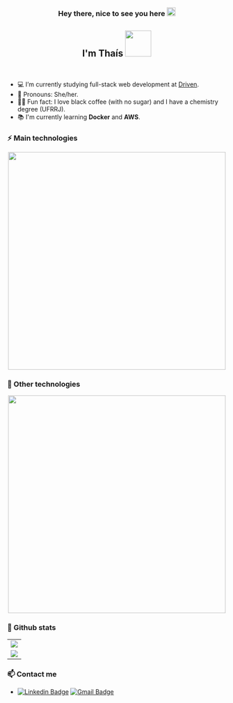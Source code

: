 <h3 align="center">Hey there, nice to see you here <img src="https://github.com/TheDudeThatCode/TheDudeThatCode/blob/master/Assets/Hi.gif" width="20px" </h3>

<h2 align="center"> I'm Thaís <img src="https://github.com/TheDudeThatCode/TheDudeThatCode/blob/master/Assets/Developer.gif" width="60px" /></h2>

  </br> 
  
- 💻 I’m currently studying full-stack web development at [Driven].
- 💬 Pronouns: She/her.
- 🧑‍🔬 Fun fact: I love black coffee (with no sugar) and I have a chemistry degree (UFRRJ).
- 📚 I'm currently learning <strong>Docker</strong> and <strong>AWS</strong>.


### ⚡ Main technologies
<div align="center">
  <a href="https://skillicons.dev">
    <img src="https://skillicons.dev/icons?i=js,react,nodejs,mongodb,postgres,redis,ts,jest"  width="500px" heigth="300px" />
  </a>
</div>

### 👾 Other technologies
<div align="center">
  <a href="https://skillicons.dev">
    <img src="https://skillicons.dev/icons?i=html,css,prisma,express,styledcomponents,vscode,git,figma"  width="500px" heigth="300px" />
  </a>
</div>

### 📌 Github stats

<div align="center">
<table>
    <tr>
      <td align="center">
        <img src="https://github-readme-stats.vercel.app/api/?username=eumerme&show_icons=true&title_color=7159c1&text_color=b1b2ae&bg_color=00000000&hide_border=true&icon_color=7159c1&hide_title=true&count_private=true" />
      </td>
    </tr>
  <tr>
    <td align="center">
      <img src="https://github-readme-stats.vercel.app/api/top-langs/?username=eumerme&show_icons=true&title_color=7159c1&text_color=b1b2ae&bg_color=00000000&hide_border=true&icon_color=7159c1&count_private=true&layout=compact&langs_count=10" />
     </td>
  </tr>
</table>
</div>

### 📫 Contact me

- [![Linkedin Badge](https://img.shields.io/badge/-LinkedIn-blue?style=flat-square&logo=Linkedin&logoColor=white)](https://www.linkedin.com/in/euthaislopes/)
[![Gmail Badge](https://img.shields.io/badge/Gmail-D14836?style=flat-square&logo=gmail&logoColor=white)](mailto:thaisnl.dev@gmail.com)



[Driven]: https://www.linkedin.com/school/driven-education

<!-- Theme: https://github.com/anuraghazra/github-readme-stats#themes -->
<!-- Skill Icons: https://github.com/tandpfun/skill-icons -->
